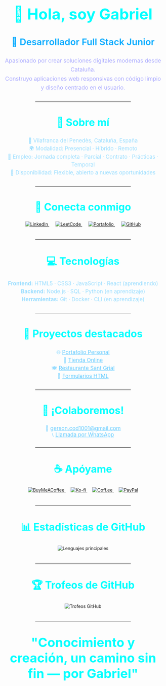 <body>
  <h1 align="center" style="color:#0ff; font-weight:bold; font-size:3rem;">
    👋 Hola, soy Gabriel
  </h1>
  <h3 align="center" style="color:#0af; font-weight:600; font-size:1.8rem;">
    🚀 Desarrollador Full Stack Junior
  </h3>

  <p align="center" style="color:#aaf; max-width:600px; margin:auto; font-size:1.1rem; line-height:1.6;">
    Apasionado por crear soluciones digitales modernas desde Cataluña.<br />
    Construyo aplicaciones web responsivas con código limpio y diseño centrado en el usuario.
  </p>

  <hr style="border-color:#0af; width:60%; margin: 30px auto;" />

  <h2 align="center" style="color:#0ff; font-weight:bold; font-size:2rem;">🧭 Sobre mí</h2>

  <p align="center" style="color:#99ddff; max-width:600px; margin:auto; font-size:1.05rem; line-height:1.5;">
    📍 Vilafranca del Penedès, Cataluña, España<br />
    🌍 Modalidad: Presencial · Híbrido · Remoto<br />
    💼 Empleo: Jornada completa · Parcial · Contrato · Prácticas · Temporal<br />
    📅 Disponibilidad: Flexible, abierto a nuevas oportunidades
  </p>

  <hr style="border-color:#0af; width:60%; margin: 30px auto;" />

  <h2 align="center" style="color:#0ff; font-weight:bold; font-size:2rem;">🔗 Conecta conmigo</h2>
  <p align="center" style="margin-bottom:40px;">
    <a href="https://linkedin.com/in/gersongz/" target="_blank" style="margin: 0 10px;">
      <img src="https://img.shields.io/badge/-LinkedIn-0A66C2?style=for-the-badge&logo=linkedin&logoColor=white" alt="LinkedIn" />
    </a>
    <a href="https://www.leetcode.com/gabriel-sys-cod/" target="_blank" style="margin: 0 10px;">
      <img src="https://img.shields.io/badge/-LeetCode-00599C?style=for-the-badge&logo=leetcode&logoColor=white" alt="LeetCode" />
    </a>
    <a href="https://gabriel-sys-cod.github.io/principal/" target="_blank" style="margin: 0 10px;">
      <img src="https://img.shields.io/badge/-Portafolio-1E40AF?style=for-the-badge&logo=github&logoColor=white" alt="Portafolio" />
    </a>
    <a href="https://github.com/GABRIEL-SYS-COD" target="_blank" style="margin: 0 10px;">
      <img src="https://img.shields.io/badge/-GitHub-181717?style=for-the-badge&logo=github&logoColor=white" alt="GitHub" />
    </a>
  </p>

  <hr style="border-color:#0af; width:60%; margin: 30px auto;" />

  <h2 align="center" style="color:#0ff; font-weight:bold; font-size:2rem;">💻 Tecnologías</h2>
  <p align="center" style="color:#99ddff; max-width:600px; margin:auto; font-size:1.05rem; line-height:1.5;">
    <b>Frontend:</b> HTML5 · CSS3 · JavaScript · React (aprendiendo)<br />
    <b>Backend:</b> Node.js · SQL · Python (en aprendizaje)<br />
    <b>Herramientas:</b> Git · Docker · CLI (en aprendizaje)
  </p>

  <hr style="border-color:#0af; width:60%; margin: 30px auto;" />

  <h2 align="center" style="color:#0ff; font-weight:bold; font-size:2rem;">📂 Proyectos destacados</h2>
  <p align="center" style="color:#99ddff; max-width:600px; margin:auto; font-size:1.05rem; line-height:1.5;">
    🌐 <a href="https://gabriel-sys-cod.github.io/principal/" target="_blank" style="color:#66ccff;">Portafolio Personal</a><br />
    🛒 <a href="https://gabriel-sys-cod.github.io/tienda/" target="_blank" style="color:#66ccff;">Tienda Online</a><br />
    🍽️ <a href="https://gabriel-sys-cod.github.io/restaurante/" target="_blank" style="color:#66ccff;">Restaurante Sant Grial</a><br />
    📝 <a href="https://gabriel-sys-cod.github.io/formularios/" target="_blank" style="color:#66ccff;">Formularios HTML</a>
  </p>

  <hr style="border-color:#0af; width:60%; margin: 30px auto;" />

  <h2 align="center" style="color:#0ff; font-weight:bold; font-size:2rem;">💬 ¡Colaboremos!</h2>
  <p align="center" style="color:#99ddff; font-size:1.05rem;">
    📧 <a href="mailto:gerson.cod1001@gmail.com" style="color:#66ccff;">gerson.cod1001@gmail.com</a><br />
    📞 <a href="https://call.whatsapp.com/voice/SRBlpERFfSVjQWI0GmhImB" style="color:#66ccff;">Llamada por WhatsApp</a>
  </p>

  <hr style="border-color:#0af; width:60%; margin: 30px auto;" />

  <h2 align="center" style="color:#0ff; font-weight:bold; font-size:2rem;">☕ Apóyame</h2>
  <p align="center" style="margin-bottom:40px;">
    <a href="https://www.buymeacoffee.com/gabrielsyscod" target="_blank" style="margin: 0 8px;">
      <img src="https://img.shields.io/badge/-BuyMeACoffee-2563EB?style=for-the-badge&logo=buy-me-a-coffee&logoColor=white" alt="BuyMeACoffee" />
    </a>
    <a href="https://ko-fi.com/gabrielsyscod" target="_blank" style="margin: 0 8px;">
      <img src="https://img.shields.io/badge/-Ko--fi-1E40AF?style=for-the-badge&logo=ko-fi&logoColor=white" alt="Ko-fi" />
    </a>
    <a href="https://coff.ee/gabrielsyscod" target="_blank" style="margin: 0 8px;">
      <img src="https://img.shields.io/badge/-Coff.ee-1E3A8A?style=for-the-badge&logo=coffee&logoColor=white" alt="Coff.ee" />
    </a>
    <a href="https://paypal.me/gys026" target="_blank" style="margin: 0 8px;">
      <img src="https://img.shields.io/badge/-PayPal-003087?style=for-the-badge&logo=paypal&logoColor=white" alt="PayPal" />
    </a>
  </p>

  <hr style="border-color:#0af; width:60%; margin: 30px auto;" />

  <h2 align="center" style="color:#0ff; font-weight:bold; font-size:2rem;">📊 Estadísticas de GitHub</h2>
  <p align="center" style="margin-bottom:40px;">
    <img src="https://github-readme-stats.vercel.app/api/top-langs/?username=GABRIEL-SYS-COD&theme=radical&hide_border=false&include_all_commits=true&count_private=true&layout=compact" alt="Lenguajes principales" />
  </p>

  <hr style="border-color:#0af; width:60%; margin: 30px auto;" />

  <h2 align="center" style="color:#0ff; font-weight:bold; font-size:2rem;">🏆 Trofeos de GitHub</h2>
  <p align="center" style="margin-bottom:40px;">
    <img src="https://github-profile-trophy.vercel.app/?username=GABRIEL-SYS-COD&theme=radical&no-frame=true&no-bg=true&margin-w=4" alt="Trofeos GitHub" />
  </p>

  <hr style="border-color:#0af; width:60%; margin: 30px auto;" />

  <h2 align="center" style="color:#0ff; font-weight:bold; font-size:2.5rem; margin-top:40px;">
    "Conocimiento y creación, un camino sin fin — por Gabriel"
  </h2>

</body>
